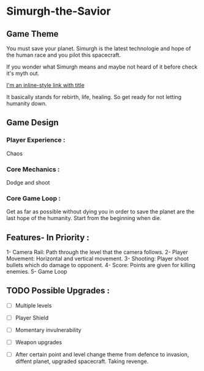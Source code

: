 # Simurgh-the-Savior

## Game Theme

You must save your planet. Simurgh is the latest technologie and hope of the human race and you pilot this spacecraft.

If you wonder what Simurgh means and maybe not heard of it before check it's myth out.

[I'm an inline-style link with title](https://symbolsage.com/what-is-simurgh-symbol/ "What Does the Simurgh Symbolize?")

It basically stands for rebirth, life, healing. So get ready for not letting humanity down.

## Game Design

### Player Experience :

Chaos

### Core Mechanics :

Dodge and shoot

### Core Game Loop :

Get as far as possible without dying you in order to save the planet are the last hope of the humanity. Start from the beginning when die.

## Features- In Priority :

1- Camera Rail: Path through the level that the camera follows.
2- Player Movement: Horizontal and vertical movement.
3- Shooting: Player shoot bullets which do damage to opponent.
4- Score: Points are given for killing enemies.
5- Game Loop

## TODO Possible Upgrades :
-  [ ] Multiple levels
-  [ ] Player Shield
-  [ ] Momentary invulnerability
-  [ ] Weapon upgrades
-  [ ] After certain point and level change theme from defence to invasion, diffent planet, upgraded spacecraft. Taking revenge.

